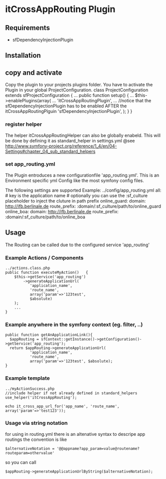 # itCrossAppRouting Plugin

## Requirements
* sfDependencyInjectionPlugin

## Installation

## copy and activate
Copy the plugin to your projects plugins folder.
You have to activate the Plugin in your global ProjectConfiguration.
    class ProjectConfiguration extends sfProjectConfiguration { 
        ...
        public function setup()	{
            ...
            $this->enablePlugins(array(
                ...
                'itCrossAppRoutingPlugin',
                ...
                //notice that the sfDependencyInjectionPlugin has to be enabled AFTER the itCrossAppRoutingPlguin
                'sfDependencyInjectionPlugin',
            );
        }
    }

### register helper
The helper itCrossAppRoutingHelper can also be globally enabeld.
This will be done by defining it as standard_helper in settings.yml @see http://www.symfony-project.org/reference/1_4/en/04-Settings#chapter_04_sub_standard_helpers 

### set app_routing.yml
The Plugin entroduces a new configurationfile 'app_routing.yml'.
This is an Environment specific yml Config like the most symfony config files.

The following settings are supported
Example:
    ../config/app_routing.yml
    all:
      # key is the application name
      # optionally you can use the :sf_culture placeholder to inject the cluture in path prefix
      online_guard: 
        domain: http://ifb.berlinale.de
        route_prefix: :domain/:sf_culture/path/to/online_guard
      online_boa:
        domain: http://ifb.berlinale.de
        route_prefix: :domain/:sf_culture/path/to/online_boa

## Usage
The Routing can be called due to the configured service 'app_routing'

### Example Actions / Components
    ../actions.class.php
    public function executeMyAction()	{
        $this->getService('app_routing')
            ->generateApplicationUrl(
               'application_name', 
               'route_name', 
               array('param'=>'123test',
               $absolute)
        );
        ...
    }

### Example anywhere in the symfony context (eg. filter, ..)

    public function getAnApplicationLink(){
      $appRouting = sfContext::getInstance()->getConfiguration()->getService('app_routing');
      return $appRouting->generateApplicationUrl(
               'application_name', 
               'route_name', 
               array('param'=>'123test', $absolute);
    }

### Example template
    ../myActionSuccess.php
    //include helper if not already defined in standard_helpers
    use_helper('itCrossAppRouting');

    echo it_cross_app_url_for('app_name', 'route_name', array('param'=>'test123'));

### Usage via string notation

for using in routing.yml there is an altenative syntax to descripe app routings
the convention is like

    $alternativeNotation = '@@appname?app_param=value@routename?routeparam=othervalue'

so you can call

    $appRouting->generateApplicationUrlByString($alternativeNotation);

    
    

